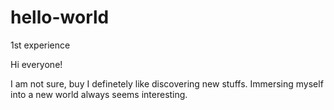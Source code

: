 # hello-world
1st experience

Hi everyone!

I am not sure, buy I definetely like discovering new stuffs.
Immersing myself into a new world always seems interesting. 
